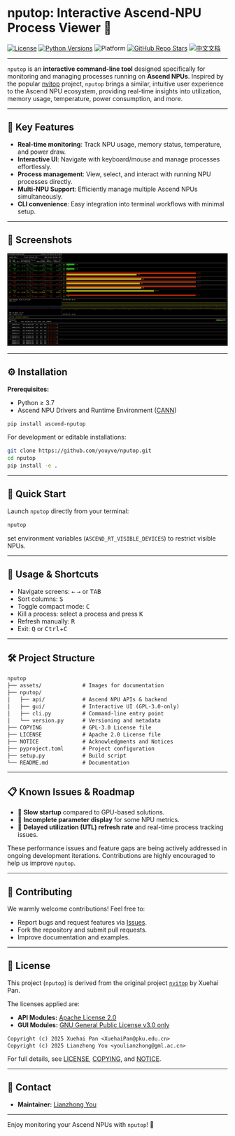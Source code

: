 # nputop: Interactive Ascend-NPU Process Viewer 🚀

[![License](https://img.shields.io/badge/license-Apache%202.0%20%7C%20GPLv3-blue.svg)](LICENSE)
[![Python Versions](https://img.shields.io/badge/python-3.7%2B-blue.svg)](https://www.python.org/)
![Platform](https://img.shields.io/badge/platform-linux-green)
[![GitHub Repo Stars](https://img.shields.io/github/stars/youyve/nputop?label=stars&logo=github&color=brightgreen)](https://github.com/youyve/nputop/stargazers)
[![中文文档](https://img.shields.io/badge/Docs-中文-red)](README_zh.md)

---

`nputop` is an **interactive command-line tool** designed specifically for monitoring and managing processes running on **Ascend NPUs**. Inspired by the popular [nvitop](https://github.com/XuehaiPan/nvitop) project, `nputop` brings a similar, intuitive user experience to the Ascend NPU ecosystem, providing real-time insights into utilization, memory usage, temperature, power consumption, and more.

---

## 🌟 Key Features

* **Real-time monitoring**: Track NPU usage, memory status, temperature, and power draw.
* **Interactive UI**: Navigate with keyboard/mouse and manage processes effortlessly.
* **Process management**: View, select, and interact with running NPU processes directly.
* **Multi-NPU Support**: Efficiently manage multiple Ascend NPUs simultaneously.
* **CLI convenience**: Easy integration into terminal workflows with minimal setup.

---

## 📸 Screenshots

![](assets/ascend-npu.png)


---

## ⚙️ Installation

**Prerequisites:**

* Python ≥ 3.7
* Ascend NPU Drivers and Runtime Environment ([CANN](https://www.hiascend.com/software/cann/commercial))

```bash
pip install ascend-nputop
```

For development or editable installations:

```bash
git clone https://github.com/youyve/nputop.git
cd nputop
pip install -e .
```

---

## 🚀 Quick Start

Launch `nputop` directly from your terminal:

```bash
nputop
```

set environment variables (`ASCEND_RT_VISIBLE_DEVICES`) to restrict visible NPUs.

---

## 🔑 Usage & Shortcuts

* Navigate screens: <kbd>←</kbd> <kbd>→</kbd> or <kbd>TAB</kbd>
* Sort columns: <kbd>S</kbd>
* Toggle compact mode: <kbd>C</kbd>
* Kill a process: select a process and press <kbd>K</kbd>
* Refresh manually: <kbd>R</kbd>
* Exit: <kbd>Q</kbd> or <kbd>Ctrl</kbd>+<kbd>C</kbd>

---

## 🛠️ Project Structure

```
nputop
├── assets/             # Images for documentation
├── nputop/
│   ├── api/            # Ascend NPU APIs & backend
│   ├── gui/            # Interactive UI (GPL-3.0-only)
│   ├── cli.py          # Command-line entry point
│   └── version.py      # Versioning and metadata
├── COPYING             # GPL-3.0 License file
├── LICENSE             # Apache 2.0 License file
├── NOTICE              # Acknowledgments and Notices
├── pyproject.toml      # Project configuration
├── setup.py            # Build script
└── README.md           # Documentation
```

---

## 📋 Known Issues & Roadmap

* 🚧 **Slow startup** compared to GPU-based solutions.
* 🚧 **Incomplete parameter display** for some NPU metrics.
* 🚧 **Delayed utilization (UTL) refresh rate** and real-time process tracking issues.

These performance issues and feature gaps are being actively addressed in ongoing development iterations. Contributions are highly encouraged to help us improve `nputop`.

---

## 🤝 Contributing

We warmly welcome contributions! Feel free to:

* Report bugs and request features via [Issues](https://github.com/youyve/nputop/issues).
* Fork the repository and submit pull requests.
* Improve documentation and examples.

---

## 📃 License

This project (`nputop`) is derived from the original project [`nvitop`](https://github.com/XuehaiPan/nvitop) by Xuehai Pan.

The licenses applied are:

* **API Modules:** [Apache License 2.0](https://www.apache.org/licenses/LICENSE-2.0)
* **GUI Modules:** [GNU General Public License v3.0 only](https://www.gnu.org/licenses/gpl-3.0.html)

```
Copyright (c) 2025 Xuehai Pan <XuehaiPan@pku.edu.cn>
Copyright (c) 2025 Lianzhong You <youlianzhong@gml.ac.cn>
```

For full details, see [LICENSE](LICENSE), [COPYING](COPYING), and [NOTICE](NOTICE).

---

## 📧 Contact

* **Maintainer:** [Lianzhong You](mailto:youlianzhong@gml.ac.cn)

---

Enjoy monitoring your Ascend NPUs with `nputop`! 🎉

